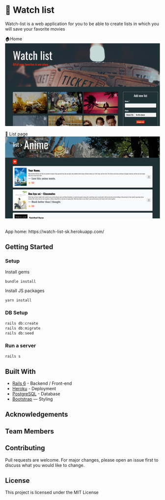 # 🎥 Watch list

Watch-list is a web application for you to be able to create lists in which you will save your favorite movies
<br>

🏠Home
![Home](/app/assets/images/Watch-iist-home.png "Home")

🎥 List page
![List](/app/assets/images/Watch-list-show.png "Show")

<br>
App home: https://watch-list-sk.herokuapp.com/


## Getting Started
### Setup

Install gems
```
bundle install
```
Install JS packages
```
yarn install
```

### DB Setup
```
rails db:create
rails db:migrate
rails db:seed
```

### Run a server
```
rails s
```

## Built With
- [Rails 6](https://guides.rubyonrails.org/) - Backend / Front-end
- [Heroku](https://heroku.com/) - Deployment
- [PostgreSQL](https://www.postgresql.org/) - Database
- [Bootstrap](https://getbootstrap.com/) — Styling

## Acknowledgements

## Team Members

## Contributing
Pull requests are welcome. For major changes, please open an issue first to discuss what you would like to change.

## License
This project is licensed under the MIT License
